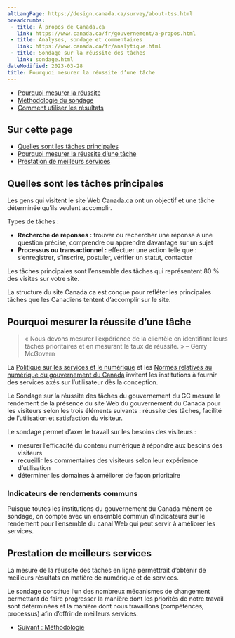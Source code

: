 ```yaml
---
altLangPage: https://design.canada.ca/survey/about-tss.html
breadcrumbs:
 - title: À propos de Canada.ca
   link: https://www.canada.ca/fr/gouvernement/a-propos.html
 - title: Analyses, sondage et commentaires
   link: https://www.canada.ca/fr/analytique.html
 - title: Sondage sur la réussite des tâches
   link: sondage.html
dateModified: 2023-03-28
title: Pourquoi mesurer la réussite d’une tâche
---
```


<div class="gc-stp-stp">
  <div class="row">
    <ul class="toc lst-spcd col-md-12">
      <li class="col-md-4 col-sm-6"><a class="list-group-item active" href="apercu-srt.html">Pourquoi mesurer la réussite </a></li>
      <li class="col-md-4 col-sm-6"><a class="list-group-item" href="methodologie.html">Méthodologie du sondage</a></li>
      <li class="col-md-4 col-sm-6"><a class="list-group-item" href="utiliser.html">Comment utiliser les résultats</a></li>
    </ul>
  </div>
</div>

## Sur cette page

* [Quelles sont les tâches principales](#taches)
* [Pourquoi mesurer la réussite d’une tâche](#pourquoi)
* [Prestation de meilleurs services](#services)

## Quelles sont les tâches principales

Les gens qui visitent le site Web Canada.ca ont un objectif et une tâche déterminée qu’ils veulent accomplir.

Types de tâches&nbsp;:

* **Recherche de réponses&nbsp;:** trouver ou rechercher une réponse à une question précise, comprendre ou apprendre davantage sur un sujet
* **Processus ou transactionnel&nbsp;:** effectuer une action telle que&nbsp;: s’enregistrer, s’inscrire, postuler, vérifier un statut, contacter

Les tâches principales sont l’ensemble des tâches qui représentent 80 % des visites sur votre site.

La structure du site Canada.ca est conçue pour refléter les principales tâches que les Canadiens tentent d’accomplir sur le site.

## Pourquoi mesurer la réussite d’une tâche

> «&nbsp;Nous devons mesurer l’expérience de la clientèle en identifiant leurs tâches prioritaires et en mesurant le taux de réussite.&nbsp;» – Gerry McGovern

La [Politique sur les services et le numérique](https://www.tbs-sct.canada.ca/pol/doc-fra.aspx?id=32603) et les [Normes relatives au numérique du gouvernement du Canada](https://www.canada.ca/fr/gouvernement/systeme/gouvernement-numerique/normes-numeriques-gouvernement-canada.html) invitent les institutions à fournir des services axés sur l’utilisateur dès la conception.

Le Sondage sur la réussite des tâches du gouvernement du GC mesure le rendement de la présence du site Web du gouvernement du Canada pour les visiteurs selon les trois éléments suivants&nbsp;: réussite des tâches, facilité de l’utilisation et satisfaction du visiteur.

Le sondage permet d’axer le travail sur les besoins des visiteurs&nbsp;:

* mesurer l’efficacité du contenu numérique à répondre aux besoins des visiteurs
* recueillir les commentaires des visiteurs selon leur expérience d’utilisation
* déterminer les domaines à améliorer de façon prioritaire

### Indicateurs de rendements communs

Puisque toutes les institutions du gouvernement du Canada mènent ce sondage, on compte avec un ensemble commun d’indicateurs sur le rendement pour l’ensemble du canal Web qui peut servir à améliorer les services.

## Prestation de meilleurs services

La mesure de la réussite des tâches en ligne permettrait d’obtenir de meilleurs résultats en matière de numérique et de services.

Le sondage constitue l’un des nombreux mécanismes de changement permettant de faire progresser la manière dont les priorités de notre travail sont déterminées et la manière dont nous travaillons (compétences, processus) afin d’offrir de meilleurs services.</p>

<nav role="navigation" class="mrgn-bttm-lg">
	<ul class="pager">
		<li class="next"><a href="methodologie.html" rel="next">Suivant&nbsp;: Méthodologie</a></li>
	</ul>
</nav>
